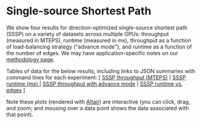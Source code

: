 # Single-source Shortest Path

We show four results for direction-optimized single-source shortest path (SSSP) on a variety of datasets across multiple GPUs: throughput (measured in MTEPS), runtime (measured in ms), throughput as a function of load-balancing strategy ("advance mode"), and runtime as a function of the number of edges. We may have application-specific notes on our [methodology page](/gunrock/methodology).

Tables of data for the below results, including links to JSON summaries with command lines for each experiment: [
  [SSSP throughput (MTEPS)](analysis/gunrock_primitives_sssp_mteps_table.md) |
  [SSSP runtime (ms) ](analysis/gunrock_primitives_sssp_avg_process_time_table.md) |
  [SSSP throughput with advance mode](analysis/gunrock_primitives_sssp_advance_mode_table.md) |
  [SSSP runtime vs. edges](analysis/gunrock_primitives_sssp_edges_table.md)
]

Note these plots (rendered with [Altair](https://altair-viz.github.io/)) are interactive (you can click, drag, and zoom; and mousing over a data point shows the data associated with that point).

<script type="text/javascript">
  var spec_gunrock_primitives_sssp_mteps = "https://raw.githubusercontent.com/gunrock/io/master/plots/gunrock_primitives_sssp_mteps.json";
  vegaEmbed('#vis_gunrock_primitives_sssp_mteps', spec_gunrock_primitives_sssp_mteps).then(function(result) {
    // Access the Vega view instance (https://vega.github.io/vega/docs/api/view/) as result.view
  }).catch(console.error);

  var spec_gunrock_primitives_sssp_avg_process_time = "https://raw.githubusercontent.com/gunrock/io/master/plots/gunrock_primitives_sssp_avg_process_time.json";
  vegaEmbed('#vis_gunrock_primitives_sssp_avg_process_time', spec_gunrock_primitives_sssp_avg_process_time).then(function(result) {
    // Access the Vega view instance (https://vega.github.io/vega/docs/api/view/) as result.view
  }).catch(console.error);

  var spec_gunrock_primitives_sssp_advance_mode = "https://raw.githubusercontent.com/gunrock/io/master/plots/gunrock_primitives_sssp_advance_mode.json";
  vegaEmbed('#vis_gunrock_primitives_sssp_advance_mode', spec_gunrock_primitives_sssp_advance_mode).then(function(result) {
    // Access the Vega view instance (https://vega.github.io/vega/docs/api/view/) as result.view
  }).catch(console.error);

  var spec_gunrock_primitives_sssp_edges = "https://raw.githubusercontent.com/gunrock/io/master/plots/gunrock_primitives_sssp_edges.json";
  vegaEmbed('#vis_gunrock_primitives_sssp_edges', spec_gunrock_primitives_sssp_edges).then(function(result) {
    // Access the Vega view instance (https://vega.github.io/vega/docs/api/view/) as result.view
  }).catch(console.error);
</script>

<div id="vis_gunrock_primitives_sssp_mteps"></div>
<div id="vis_gunrock_primitives_sssp_avg_process_time"></div>
<div id="vis_gunrock_primitives_sssp_advance_mode"></div>
<div id="vis_gunrock_primitives_sssp_edges"></div>

